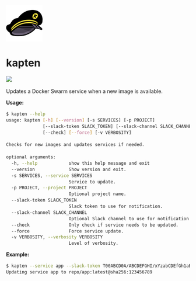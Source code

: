 <img src="https://raw.githubusercontent.com/5monkeys/kapten/master/kapten.png" width="100" />

# kapten

![](https://github.com/5monkeys/kapten/workflows/Test/badge.svg)

Updates a Docker Swarm service when a new image is available.

**Usage:**
```sh
$ kapten --help
usage: kapten [-h] [--version] [-s SERVICES] [-p PROJECT]
              [--slack-token SLACK_TOKEN] [--slack-channel SLACK_CHANNEL]
              [--check] [--force] [-v VERBOSITY]

Checks for new images and updates services if needed.

optional arguments:
  -h, --help            show this help message and exit
  --version             Show version and exit.
  -s SERVICES, --service SERVICES
                        Service to update.
  -p PROJECT, --project PROJECT
                        Optional project name.
  --slack-token SLACK_TOKEN
                        Slack token to use for notification.
  --slack-channel SLACK_CHANNEL
                        Optional Slack channel to use for notification.
  --check               Only check if service needs to be updated.
  --force               Force service update.
  -v VERBOSITY, --verbosity VERBOSITY
                        Level of verbosity.
```

**Example:**
```sh
$ kapten --service app --slack-token T00ABCD0A/ABCDEFGHI/xYzabCDEfGh1aBCCd12abCde
Updating service app to repo/app:latest@sha256:123456789
```

